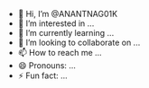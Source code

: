 - 👋 Hi, I’m @ANANTNAG01K
- 👀 I’m interested in ...
- 🌱 I’m currently learning ...
- 💞️ I’m looking to collaborate on ...
- 📫 How to reach me ...
- 😄 Pronouns: ...
- ⚡ Fun fact: ...

<!---
ANANTNAG01K/ANANTNAG01K is a ✨ special ✨ repository because its `README.md` (this file) appears on your GitHub profile.
You can click the Preview link to take a look at your changes.
--->
